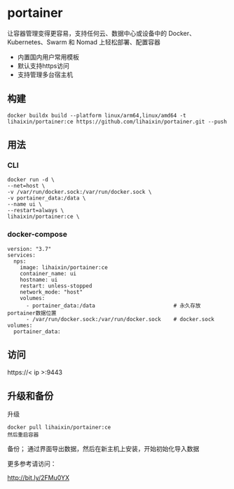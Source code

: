 # portainer
让容器管理变得更容易，支持任何云、数据中心或设备中的 Docker、Kubernetes、Swarm 和 Nomad 上轻松部署、配置容器

- 内置国内用户常用模板
- 默认支持https访问
- 支持管理多台宿主机

## 构建
```
docker buildx build --platform linux/arm64,linux/amd64 -t lihaixin/portainer:ce https://github.com/lihaixin/portainer.git --push
```

## 用法

### CLI
```
docker run -d \
--net=host \
-v /var/run/docker.sock:/var/run/docker.sock \
-v portainer_data:/data \
--name ui \
--restart=always \
lihaixin/portainer:ce \
```

### docker-compose

```
version: "3.7"
services:
  nps:
    image: lihaixin/portainer:ce
    container_name: ui
    hostname: ui
    restart: unless-stopped
    network_mode: "host"
    volumes:
      - portainer_data:/data                         # 永久存放portainer数据位置
      - /var/run/docker.sock:/var/run/docker.sock    # docker.sock
volumes:
  portainer_data:
```

## 访问

https://< ip >:9443

## 升级和备份

升级
```
docker pull lihaixin/portainer:ce
然后重启容器
```
备份；
通过界面导出数据，然后在新主机上安装，开始初始化导入数据

更多参考请访问：

http://bit.ly/2FMu0YX
